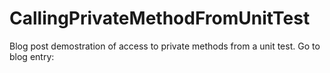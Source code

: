 # CallingPrivateMethodFromUnitTest
Blog post demostration of access to private methods from a unit test.  Go to blog entry: 
